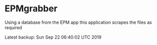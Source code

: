 # EPMgrabber
Using a database from the EPM app this application scrapes the files as required


Latest backup: Sun Sep 22 06:40:02 UTC 2019
